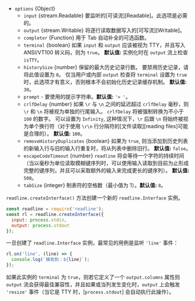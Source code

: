 <!-- YAML
added: v0.1.98
changes:
  - version: v13.9.0
    pr-url: https://github.com/nodejs/node/pull/31318
    description: The `tabSize` option is supported now.
  - version:
    - v8.3.0
    - v6.11.4
    pr-url: https://github.com/nodejs/node/pull/13497
    description: Remove max limit of `crlfDelay` option.
  - version: v6.6.0
    pr-url: https://github.com/nodejs/node/pull/8109
    description: The `crlfDelay` option is supported now.
  - version: v6.3.0
    pr-url: https://github.com/nodejs/node/pull/7125
    description: The `prompt` option is supported now.
  - version: v6.0.0
    pr-url: https://github.com/nodejs/node/pull/6352
    description: The `historySize` option can be `0` now.
-->

* `options` {Object}
  * `input` {stream.Readable} 要监听的[可读流][Readable]。此选项是必需的。
  * `output` {stream.Writable} 将逐行读取数据写入的[可写流][Writable]。
  * `completer` {Function} 用于 Tab 自动补全的可选函数。
  * `terminal` {boolean} 如果 `input` 和 `output` 应该被视为 TTY，并且写入 ANSI/VT100 转义码，则为 `true`。
    **默认值:** 实例化时在 `output` 流上检查 `isTTY`。
  * `historySize` {number} 保留的最大历史记录行数。
    要禁用历史记录，请将此值设置为 `0`。
    仅当用户或内部 `output` 检查将 `terminal` 设置为 `true` 时，此选项才有意义，否则根本不会初始化历史记录缓存机制。
    **默认值:** `30`。
  * `prompt` - 要使用的提示字符串。**默认值:** `'> '`。
  * `crlfDelay` {number} 如果 `\r` 与 `\n` 之间的延迟超过 `crlfDelay` 毫秒，则 `\r` 和 `\n` 将被视为单独的行尾输入。
    `crlfDelay` 将被强制转换为不小于 `100` 的数字。
    可以设置为 `Infinity`, 这种情况下，`\r` 后跟 `\n` 将始终被视为单个换行符（对于使用 `\r\n` 行分隔符的[文件读取][reading files]可能是合理的）。
    **默认值:** `100`。
  * `removeHistoryDuplicates` {boolean} 如果为 `true`, 则当添加到历史列表的新输入行与旧的输入行重复时，将从列表中删除旧行。
    **默认值:** `false`。
  * `escapeCodeTimeout` {number} `readline` 将会等待一个字符的持续时间（当以毫秒为单位读取模糊键序列时，可以使用输入读取到目前为止形成完整的键序列，并且可以采取额外的输入来完成更长的键序列）。
     **默认值:** `500`。
  * `tabSize` {integer} 制表符的空格数（最小值为 1）。**默认值:** `8`。

`readline.createInterface()` 方法创建一个新的 `readline.Interface` 实例。

```js
const readline = require('readline');
const rl = readline.createInterface({
  input: process.stdin,
  output: process.stdout
});
```

一旦创建了 `readline.Interface` 实例，最常见的用例是监听 `'line'` 事件：

```js
rl.on('line', (line) => {
  console.log(`接收到：${line}`);
});
```

如果此实例的 `terminal` 为 `true`，则若它定义了一个 `output.columns` 属性则 `output` 流会获得最佳兼容性，并且如果或当列发生变化时，`output` 上会触发 `'resize'` 事件（当它是 TTY 时，[`process.stdout`] 会自动执行此操作）。

